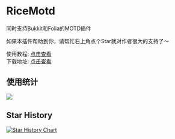 # RiceMotd

同时支持Bukkit和Folia的MOTD插件

如果本插件帮助到你，请帮忙右上角点个Star就对作者很大的支持了～

使用教程: [点击查看](https://ricedoc.handyplus.cn/wiki/RiceMotd)  
下载地址: [点击查看](https://github.com/handy-git/RiceMotd/releases)

## 使用统计

![](https://bstats.org/signatures/bukkit/RiceMotd.svg)

## Star History

[![Star History Chart](https://api.star-history.com/svg?repos=handy-git/RiceMotd&type=Date)](https://star-history.com/#handy-git/RiceMotd&Date)


